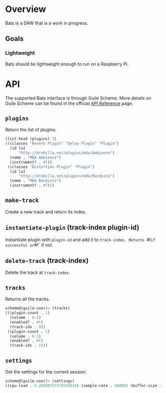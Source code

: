 # Overview

Bats is a DAW that is a work in progress.

## Goals

### Lightweight

Bats should be lightweight enough to run on a Raspberry Pi.

# API

The supported Bats interface is through Guile Scheme. More details
on Guile Scheme can be found in  the official [API
Reference](https://gnu.org/software/guile/manual/html_node/API-Reference.html)
page.

## `plugins`

Return the list of plugins.

```lisp
(list-head (plugins) 2)
(((classes "Reverb Plugin" "Delay Plugin" "Plugin")
  (id lv2
      "http://drobilla.net/plugins/mda/Ambience")
  (name . "MDA Ambience")
  (instrument? . #f))
 ((classes "Distortion Plugin" "Plugin")
  (id lv2
      "http://drobilla.net/plugins/mda/Bandisto")
  (name . "MDA Bandisto")
  (instrument? . #f)))
```

## `make-track`

Create a new track and return its index.

## `instantiate-plugin` (track-index plugin-id)

Instantiate plugin with `plugin-id` and add it to `track-index. Returns
`#t` if successful or `#f` if not.

## `delete-track` (track-index)

Delete the track at `track-index`.

## `tracks`

Returns all the tracks.

```lisp
scheme@(guile-user)> (tracks)
(((plugin-count . 1)
  (volume . 0.5)
  (enabled? . #t)
  (track-idx . 0))
 ((plugin-count . 1)
  (volume . 0.3)
  (enabled? . #f)
  (track-idx . 1)))
```

## `settings`

Get the settings for the current session.

```lisp
scheme@(guile-user)> (settings)
((cpu-load . 4.25088757276535034) (sample-rate . 48000) (buffer-size . 1024))
```
